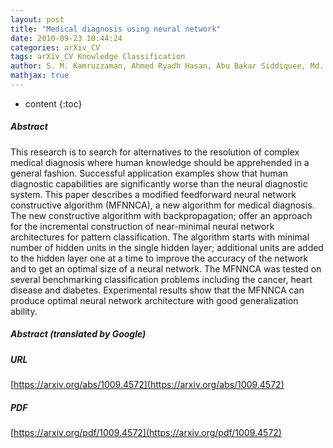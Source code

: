```yaml
---
layout: post
title: "Medical diagnosis using neural network"
date: 2010-09-23 10:44:24
categories: arXiv_CV
tags: arXiv_CV Knowledge Classification
author: S. M. Kamruzzaman, Ahmed Ryadh Hasan, Abu Bakar Siddiquee, Md. Ehsanul Hoque Mazumder
mathjax: true
---
```


* content
{:toc}

##### Abstract
This research is to search for alternatives to the resolution of complex medical diagnosis where human knowledge should be apprehended in a general fashion. Successful application examples show that human diagnostic capabilities are significantly worse than the neural diagnostic system. This paper describes a modified feedforward neural network constructive algorithm (MFNNCA), a new algorithm for medical diagnosis. The new constructive algorithm with backpropagation; offer an approach for the incremental construction of near-minimal neural network architectures for pattern classification. The algorithm starts with minimal number of hidden units in the single hidden layer; additional units are added to the hidden layer one at a time to improve the accuracy of the network and to get an optimal size of a neural network. The MFNNCA was tested on several benchmarking classification problems including the cancer, heart disease and diabetes. Experimental results show that the MFNNCA can produce optimal neural network architecture with good generalization ability.

##### Abstract (translated by Google)


##### URL
[https://arxiv.org/abs/1009.4572](https://arxiv.org/abs/1009.4572)

##### PDF
[https://arxiv.org/pdf/1009.4572](https://arxiv.org/pdf/1009.4572)

